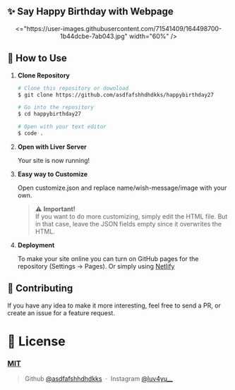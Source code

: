 ## ✨ Say Happy Birthday with Webpage

<p align="center">
<="https://user-images.githubusercontent.com/71541409/164498700-1b44dcbe-7ab043.jpg" width="60%" />
</p>




## 🚀 How to Use

1.  **Clone Repository**

    ```bash
    # Clone this repository or download
    $ git clone https://github.com/asdfafshhdhdkks/happybirthday27

    # Go into the repository
    $ cd happybirthday27

    # Open with your text editor
    $ code .
    ```
1. **Open with Liver Server**

    Your site is now running!
1. **Easy way to Customize**

    Open customize.json and replace name/wish-message/image with your own.
   > ⚠️ **Important!** <br /> If you want to do more customizing, simply edit the HTML file. But in that case, leave the JSON fields empty since it overwrites the HTML.
1. **Deployment**

    To make your site online you can turn on GitHub pages for the repository (Settings -> Pages). Or simply using [Netlify](https://www.netlify.com/)

## 📝 Contributing

If you have any idea to make it more interesting, feel free to send a PR, or create an issue for a feature request.

# 🤝 License

### [MIT](LICENSE)

> Github [@asdfafshhdhdkks](https://github.com/asdfafshhdhdkks) &nbsp;&middot;&nbsp;
> Instagram [@luv4yu__](https://instagram.com/luv4yu__)
